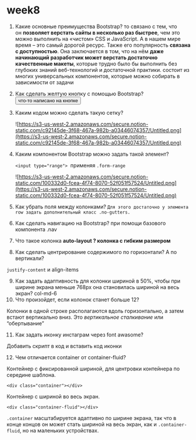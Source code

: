 # week8
1. Какие основные преимущества Bootstrap? то связано с тем, что он **позволяет верстать сайты в несколько раз быстрее**, чем это можно выполнить на «чистом» CSS и JavaScript. А в нашем мире время – это самый дорогой ресурс. Также его популярность **связана с доступностью**. Она заключается в том, что на нём **даже начинающий разработчик может верстать достаточно качественные макеты**, которые трудно было бы выполнить без глубоких знаний веб-технологий и достаточной практики. состоит из многих универсальных компонентов, которые можно собирать в зависимости от задачи
2. Как сделать желтую кнопку с помощью Bootstrap?   <button type="button" class="btn btn-warning">что-то написано на кнопке</button>
3. Каким кодом можно сделать такую сетку?
    
     <div class=”row”>
    
    <div class=”col”> </div>
    
    <div class=”col”> </div>
    
    <div class=”col”> 
    
    </div>
    
    ![https://s3-us-west-2.amazonaws.com/secure.notion-static.com/c92145de-3f68-467a-982b-a03446074357/Untitled.png](https://s3-us-west-2.amazonaws.com/secure.notion-static.com/c92145de-3f68-467a-982b-a03446074357/Untitled.png)
    
4. Каким компонентом Bootstrap можно задать такой элемент?
    
    `<input type="range">`
     применяя `.form-range`
    
    ![https://s3-us-west-2.amazonaws.com/secure.notion-static.com/100332d0-fcea-4f74-8070-52f051f57524/Untitled.png](https://s3-us-west-2.amazonaws.com/secure.notion-static.com/100332d0-fcea-4f74-8070-52f051f57524/Untitled.png)
    
5. Как убрать поля между колонками? `Для этого достаточно у элемента row задать дополнительный класс .no-gutters.`
6. Как сделать навигацию на Bootstrap?  при помощи базового компонента .nav
7. Что такое колонка **auto-layout ? колонка с гибким размером** 
8. Как сделать центрирование содержимого по горизонтали? А по вертикали? 

`justify-content` и align-items

9. Как задать адаптивность для колонки шириной в 50%, чтобы при ширине экрана меньше 768px она становилась шириной на весь экран?  col-md-6
10. Что произойдет, если колонок станет больше 12?

Колонки в одной строке располагаются вдоль горизонтально, а затем встают вертикально вниз. Это *вертикальное сталкивание* или “обертывание”

11. Как задать иконку инстаграм через font awasome? 

Добавить скрипт в код и вставить код иконки

12. Чем отличается container от container-fluid?

Контейнер с фиксированной шириной, для центровки контейнера по середине шаблона.

`<div class="container"></div>`

Контейнер с шириной во весь экран.

`<div class="container-fluid"></div>`

`.container` масштабируется адаптивно по ширине экрана, так что в конце концов он может стать шириной на весь экран, как и `.container-fluid`, но на маленьких устройствах.

